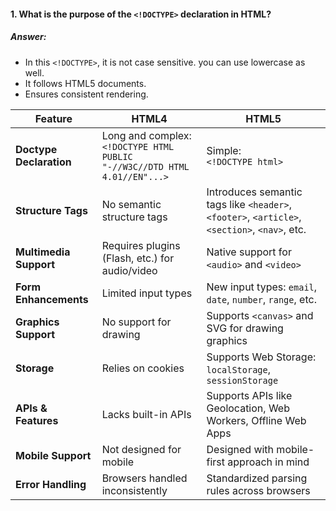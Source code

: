 #### 1. What is the purpose of the `<!DOCTYPE>` declaration in HTML?

##### Answer:
- In this `<!DOCTYPE>`, it is not case sensitive. you can use lowercase as well.
- It follows HTML5 documents.
- Ensures consistent rendering.


| Feature                 | **HTML4**                                                                    | **HTML5**                                                                                     |
| ----------------------- | ---------------------------------------------------------------------------- | --------------------------------------------------------------------------------------------- |
| **Doctype Declaration** | Long and complex:<br>`<!DOCTYPE HTML PUBLIC "-//W3C//DTD HTML 4.01//EN"...>` | Simple:<br>`<!DOCTYPE html>`                                                                  |
| **Structure Tags**      | No semantic structure tags                                                   | Introduces semantic tags like `<header>`, `<footer>`, `<article>`, `<section>`, `<nav>`, etc. |
| **Multimedia Support**  | Requires plugins (Flash, etc.) for audio/video                               | Native support for `<audio>` and `<video>`                                                    |
| **Form Enhancements**   | Limited input types                                                          | New input types: `email`, `date`, `number`, `range`, etc.                                     |
| **Graphics Support**    | No support for drawing                                                       | Supports `<canvas>` and SVG for drawing graphics                                              |
| **Storage**             | Relies on cookies                                                            | Supports Web Storage: `localStorage`, `sessionStorage`                                        |
| **APIs & Features**     | Lacks built-in APIs                                                          | Supports APIs like Geolocation, Web Workers, Offline Web Apps                                 |
| **Mobile Support**      | Not designed for mobile                                                      | Designed with mobile-first approach in mind                                                   |
| **Error Handling**      | Browsers handled inconsistently                                              | Standardized parsing rules across browsers                                                    |
